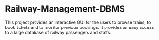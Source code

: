 # Railway-Management-DBMS
This project provides an interactive GUI for the users to browse trains, to book tickets and to monitor previous bookings. It provides an easy access to a large database of railway passengers and staffs.
